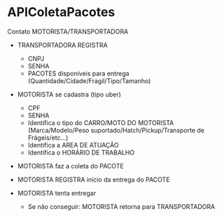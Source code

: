 # APIColetaPacotes
Contato MOTORISTA/TRANSPORTADORA

- TRANSPORTADORA REGISTRA 
	- CNPJ
	- SENHA
	- PACOTES disponíveis para entrega (Quantidade/Cidade/Fragil/Tipo/Tamanho)

- MOTORISTA se cadastra (tipo uber)
	- CPF
	- SENHA
	- Identifica o tipo do CARRO/MOTO DO MOTORISTA (Marca/Modelo/Peso suportado/Hatch/Pickup/Transporte de Frágeis/etc...)
	- Identifica a AREA DE ATUAÇÃO
	- Identifica o HORÁRIO DE TRABALHO
- MOTORISTA faz a coleta do PACOTE
- MOTORISTA REGISTRA início da entrega do PACOTE
- MOTORISTA tenta entregar
	- Se não conseguir: MOTORISTA retorna para TRANSPORTADORA
